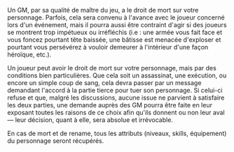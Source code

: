 Un GM, par sa qualité de maître du jeu, a le droit de mort sur votre personnage. Parfois, cela sera convenu à l'avance avec le joueur concerné lors d'un événement, mais il pourra aussi être contraint d'agir si des joueurs se montrent trop impétueux ou irréfléchis (i.e : une armée vous fait face et vous foncez pourtant tête baissée, une bâtisse est menacée d'exploser et pourtant vous persévérez à vouloir demeurer à l'intérieur d'une façon héroïque, etc.).

Un joueur peut avoir le droit de mort sur votre personnage, mais par des conditions bien particulières. Que cela soit un assassinat, une exécution, ou encore un simple coup de sang, cela devra passer par un message demandant l'accord à la partie tierce pour tuer son personnage. Si celui-ci refuse et que, malgré les discussions, aucune issue ne parvient à satisfaire les deux parties, une demande auprès des GM pourra être faite en leur exposant toutes les raisons de ce choix afin qu'ils donnent ou non leur aval — leur décision, quant à elle, sera absolue et irrévocable.

En cas de mort et de rename, tous les attributs (niveaux, skills, équipement) du personnage seront récupérés.
